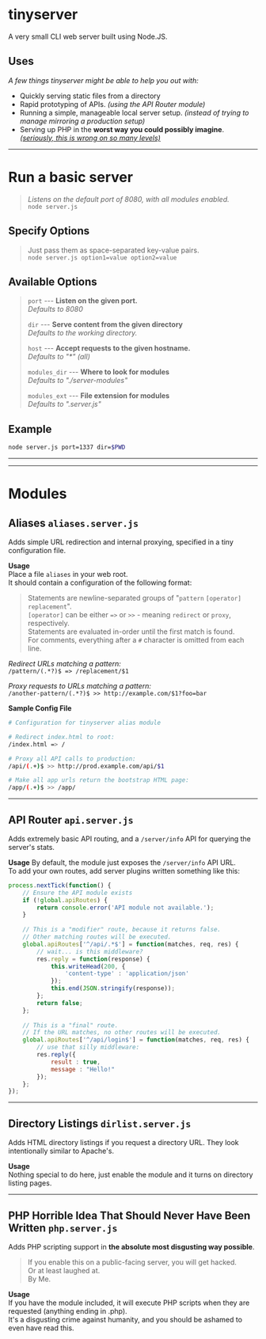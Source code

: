 tinyserver
==========
A very small CLI web server built using Node.JS.  

Uses
----
*A few things tinyserver might be able to help you out with:*

- Quickly serving static files from a directory
- Rapid prototyping of APIs. *(using the API Router module)*
- Running a simple, manageable local server setup. *(instead of trying to manage mirroring a production setup)*
- Serving up PHP in the **worst way you could possibly imagine**. [*(seriously, this is wrong on so many levels)*](server-modules/php.server.js)

---

Run a basic server
==================
> *Listens on the default port of 8080, with all modules enabled.*  
> `node server.js`

Specify Options
---------------
> Just pass them as space-separated key-value pairs.  
> `node server.js option1=value option2=value`


Available Options
-----------------
> `port` --- **Listen on the given port.**  
> *Defaults to 8080*
> 
> `dir` --- **Serve content from the given directory**  
> *Defaults to the working directory.*
> 
> `host` --- **Accept requests to the given hostname.**  
> *Defaults to "\*" (all)*
> 
> `modules_dir` --- **Where to look for modules**  
> *Defaults to "./server-modules"*
> 
> `modules_ext` --- **File extension for modules**  
> *Defaults to ".server.js"*

Example
-------
```bash
node server.js port=1337 dir=$PWD
```

---

---

Modules
=======

Aliases `aliases.server.js`
---------------------------
Adds simple URL redirection and internal proxying, specified in a tiny configuration file.

**Usage**  
Place a file `aliases` in your web root.  
It should contain a configuration of the following format:   
>	Statements are newline-separated groups of "`pattern` `[operator]` `replacement`".  
>	`[operator]` can be either `=>` or `>>` - meaning `redirect` or `proxy`, respectively.  
>	Statements are evaluated in-order until the first match is found.  
>	For comments, everything after a `#` character is omitted from each line.  

*Redirect URLs matching a pattern:*  
`/pattern/(.*?)$ => /replacement/$1`  

*Proxy requests to URLs matching a pattern:*  
`/another-pattern/(.*?)$ >> http://example.com/$1?foo=bar`  

**Sample Config File**  
```bash
# Configuration for tinyserver alias module

# Redirect index.html to root:
/index.html => /

# Proxy all API calls to production:
/api/(.+)$ >> http://prod.example.com/api/$1

# Make all app urls return the bootstrap HTML page:
/app/(.+)$ >> /app/
```

---

API Router `api.server.js`
--------------------------
Adds extremely basic API routing, and a `/server/info` API for querying the server's stats.

**Usage**
By default, the module just exposes the `/server/info` API URL.  
To add your own routes, add server plugins written something like this:  

```JavaScript
process.nextTick(function() {
	// Ensure the API module exists
	if (!global.apiRoutes) {
		return console.error('API module not available.');
	}
	
	// This is a "modifier" route, because it returns false. 
	// Other matching routes will be executed.
	global.apiRoutes['^/api/.*$'] = function(matches, req, res) {
		// wait... is this middleware?
		res.reply = function(response) {
			this.writeHead(200, {
				'content-type' : 'application/json'
			});
			this.end(JSON.stringify(response));
		};
		return false;
	};
	
	// This is a "final" route. 
	// If the URL matches, no other routes will be executed.
	global.apiRoutes['^/api/login$'] = function(matches, req, res) {
		// use that silly middleware:
		res.reply({
			result : true,
			message : "Hello!"
		});
	};
});
```

---

Directory Listings `dirlist.server.js`
--------------------------------------
Adds HTML directory listings if you request a directory URL. They look intentionally similar to Apache's.

**Usage**  
Nothing special to do here, just enable the module and it turns on directory listing pages.

---

PHP Horrible Idea That Should Never Have Been Written `php.server.js`
---------------------------------------------------------------------
Adds PHP scripting support in **the absolute most disgusting way possible**.  
> If you enable this on a public-facing server, you will get hacked.  
> Or at least laughed at.  
> By Me.  

**Usage**  
If you have the module included, it will execute PHP scripts when they are requested (anything ending in .php).  
It's a disgusting crime against humanity, and you should be ashamed to even have read this.

